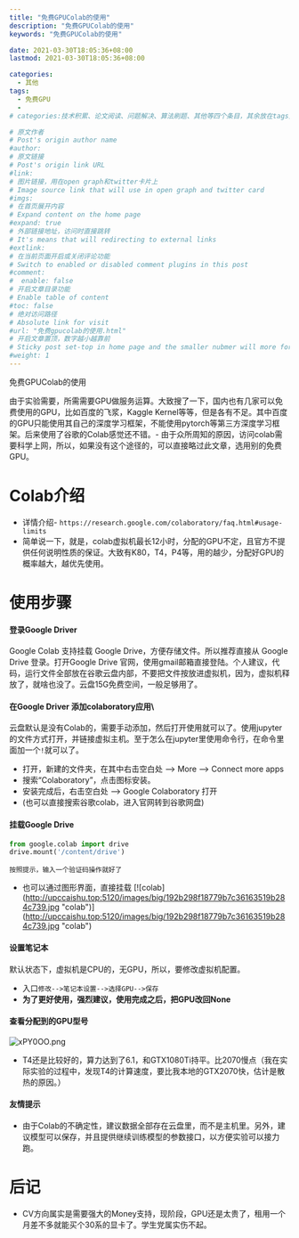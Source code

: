 ```yaml
---
title: "免费GPUColab的使用"
description: "免费GPUColab的使用"
keywords: "免费GPUColab的使用"

date: 2021-03-30T18:05:36+08:00
lastmod: 2021-03-30T18:05:36+08:00

categories:
  - 其他
tags:
  - 免费GPU
  -
# categories:技术积累、论文阅读、问题解决、算法刷题、其他等四个条目，其余放在tags里面。

# 原文作者
# Post's origin author name
#author:
# 原文链接
# Post's origin link URL
#link:
# 图片链接，用在open graph和twitter卡片上
# Image source link that will use in open graph and twitter card
#imgs:
# 在首页展开内容
# Expand content on the home page
#expand: true
# 外部链接地址，访问时直接跳转
# It's means that will redirecting to external links
#extlink:
# 在当前页面开启或关闭评论功能
# Switch to enabled or disabled comment plugins in this post
#comment:
#  enable: false
# 开启文章目录功能
# Enable table of content
#toc: false
# 绝对访问路径
# Absolute link for visit
#url: "免费gpucolab的使用.html"
# 开启文章置顶，数字越小越靠前
# Sticky post set-top in home page and the smaller nubmer will more forward.
#weight: 1
---
```


免费GPUColab的使用

由于实验需要，所需需要GPU做服务运算。大致搜了一下，国内也有几家可以免费使用的GPU，比如百度的飞浆，Kaggle Kernel等等，但是各有不足。其中百度的GPU只能使用其自己的深度学习框架，不能使用pytorch等第三方深度学习框架。后来使用了谷歌的Colab感觉还不错。- 由于众所周知的原因，访问colab需要科学上网，所以，如果没有这个途径的，可以直接略过此文章，选用别的免费GPU。

<!--more-->

# Colab介绍 
- 详情介绍- `https://research.google.com/colaboratory/faq.html#usage-limits` 
- 简单说一下，就是，colab虚拟机最长12小时，分配的GPU不定，且官方不提供任何说明性质的保证。大致有K80，T4，P4等，用的越少，分配好GPU的概率越大，越优先使用。 
# 使用步骤 
#### 登录Google Driver
Google Colab 支持挂载 Google Drive，方便存储文件。所以推荐直接从 Google Drive 登录。打开Google Drive 官网，使用gmail邮箱直接登陆。个人建议，代码，运行文件全部放在谷歌云盘内部，不要把文件按放进虚拟机，因为，虚拟机释放了，就啥也没了。云盘15G免费空间，一般足够用了。 
#### 在Google Driver 添加colaboratory应用\
云盘默认是没有Colab的，需要手动添加，然后打开使用就可以了。使用jupyter的文件方式打开，并链接虚拟主机。至于怎么在jupyter里使用命令行，在命令里面加一个`!`就可以了。 
- 打开，新建的文件夹，在其中右击空白处 --> More --> Connect more apps 
- 搜索“Colaboratory”，点击图标安装。 
- 安装完成后，右击空白处 --> Google Colaboratory 打开 
- (也可以直接搜索谷歌colab，进入官网转到谷歌网盘) 
#### 挂载Google Drive
```python
from google.colab import drive 
drive.mount('/content/drive') 
```
	按照提示，输入一个验证码操作就好了 
- 也可以通过图形界面，直接挂载 
[![colab](http://upccaishu.top:5120/images/big/192b298f18779b7c36163519b284c739.jpg \"colab\")](http://upccaishu.top:5120/images/big/192b298f18779b7c36163519b284c739.jpg \"colab\") 
#### 设置笔记本
默认状态下，虚拟机是CPU的，无GPU，所以，要修改虚拟机配置。 
- 入口`修改-->笔记本设置-->选择GPU-->保存` 
- **为了更好使用，强烈建议，使用完成之后，把GPU改回None** 
#### 查看分配到的GPU型号 
![xPY0OO.png](https://s1.ax1x.com/2022/09/20/xPY0OO.png)
- T4还是比较好的，算力达到了6.1，和GTX1080Ti持平。比2070慢点（我在实际实验的过程中，发现T4的计算速度，要比我本地的GTX2070快，估计是散热的原因。） 
#### 友情提示 
- 由于Colab的不确定性，建议数据全部存在云盘里，而不是主机里。另外，建议模型可以保存，并且提供继续训练模型的参数接口，以方便实验可以接力跑。 
# 后记 
- CV方向属实是需要强大的Money支持，现阶段，GPU还是太贵了，租用一个月差不多就能买个30系的显卡了。学生党属实伤不起。